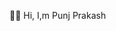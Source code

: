 🙋‍♂️ Hi, I,m Punj Prakash

<!--
**PUNJPRAKASH5/PUNJPRAKASH5** is a ✨ _special_ ✨ repository because its `README.md` (this file) appears on your GitHub profile.

Here are some ideas to get you started:

- 🕸️ Specialized in FSD, Agile and DevOps .
- 🌱 I’m currently pursuing my bachelor's degree .
- 🔭 Check out my projects on GitHub or my Website .
- 📫 Contact: mail ppra1780@gmail.com
-->

